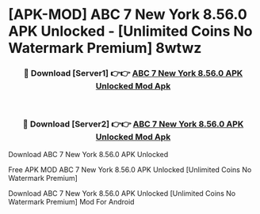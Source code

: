 # [APK-MOD] ABC 7 New York 8.56.0 APK Unlocked - [Unlimited Coins No Watermark Premium] 8wtwz



<div align="center">
<h3>🔴 Download [Server1] 👉👉 <a href="https://momento.my/?title=ABC_7_New_York_8.56.0_APK_Unlocked">ABC 7 New York 8.56.0 APK Unlocked Mod Apk</a></h3><br>

<h3>🔴 Download [Server2] 👉👉 <a href="https://momento.my/?title=ABC_7_New_York_8.56.0_APK_Unlocked">ABC 7 New York 8.56.0 APK Unlocked Mod Apk</a></h3>
</div>



Download ABC 7 New York 8.56.0 APK Unlocked 

Free APK MOD ABC 7 New York 8.56.0 APK Unlocked [Unlimited Coins No Watermark Premium]

Download ABC 7 New York 8.56.0 APK Unlocked [Unlimited Coins No Watermark Premium] Mod For Android

